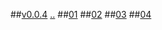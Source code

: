 ##[v0.0.4](https://github.com/littleflute/blcd201901/edit/master/issues/readme.md) [..](..)
##[01](01) ##[02](02) ##[03](03) ##[04](04)
